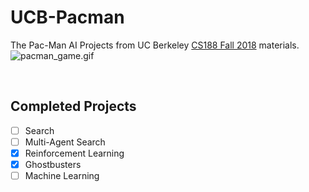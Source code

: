 # UCB-Pacman
The Pac-Man AI Projects from UC Berkeley [CS188 Fall 2018](https://inst.eecs.berkeley.edu/~cs188/fa18/) materials.
![pacman_game.gif](https://inst.eecs.berkeley.edu/~cs188/fa18/assets/images/pacman_game.gif)

<br/>

## Completed Projects
- [ ] Search
- [ ] Multi-Agent Search
- [x] Reinforcement Learning
- [x] Ghostbusters
- [ ] Machine Learning
